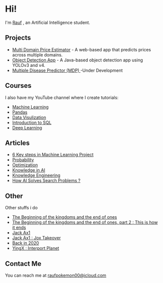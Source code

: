 # Hi!

I'm [Rauf](https://rauf-psi.vercel.app/) , an Artificial Intelligence student.      

## Projects  

* [Multi Domain Price Estimator](https://github.com/Raufjatoi/Multi-domain-price-estimator) - A web-based app that predicts prices across multiple domains.      
* [Object Detection App](https://github.com/Raufjatoi/Object-Detection-App-in-Java) - A Java-based object detection app using YOLOv3 and v4.      
* [Multiple Disease Predictor (MDP) ](https://github.com/Raufjatoi/MDP) -Under Development         
  
## Courses 
  
I also have my YouTube channel where I create tutorials:   
* [Machine Learning ](https://youtube.com/playlist?list=PLTZ70XpJ2zMuKgSRRwmg1Khj65lzSnh35&si=CGtGVL0sBJSGhPdj)    
* [Pandas](https://youtube.com/playlist?list=PLTZ70XpJ2zMuU_dscN1C_LUdF-YCw3OyN&si=F9co066WGq002Hoh)    
* [Data Visulization](https://youtube.com/playlist?list=PLTZ70XpJ2zMuMrqx0CxvFZ8rRnxx6rRh2&si=AhI57OOHVFxEyEtq)    
* [Introduction to SQL](https://youtube.com/playlist?list=PLTZ70XpJ2zMtUAS18Qd0BfP09cGsed05Y&si=ke8n1zHmZYG9DiJl)       
* [Deep Learning](https://youtube.com/playlist?list=PLTZ70XpJ2zMuNhXCnJ9aiJ8Ibwjh-cAl7&si=9ugUfj4kWzidnrVe)    
 
## Articles   

* [6 Key steps in Machine Learning Project](https://medium.com/@raufpokemon00/6-key-steps-in-machine-learning-project-27baed560ac4)       
* [Probability ](https://medium.com/@raufpokemon00/probability-b17e3e051cf5)     
* [Optimization](https://medium.com/@raufpokemon00/optimization-1a283083a50d)    
* [Knowledge in AI](https://medium.com/@raufpokemon00/knowledge-in-ai-f4b159040929)    
* [Knowledge Engineering](https://medium.com/@raufpokemon00/knowledge-engineering-0961b53d4ae5)   
* [How AI Solves Search Problems ?](https://medium.com/@raufpokemon00/how-ai-solves-search-problems-64763a41af24)       
  
## Other   

Other stuffs i do   
* [The Beginning of the kingdoms and the end of ones](https://medium.com/@raufpokemon00/the-beginning-of-the-kingdoms-and-the-end-of-ones-376e57add304)          
* [The Beginning of the kingdoms and the end of ones, part 2 : This is how it ends](https://medium.com/@raufpokemon00/the-beginning-of-the-kingdoms-and-the-end-of-ones-part-2-this-is-how-it-ends-292778e684a6)     
* [Jack Ax1](https://medium.com/@raufpokemon00/jack-ax1-b4c6de00c47d)   
* [Jack Ax1 : Jox Takeover ](https://medium.com/@raufpokemon00/jack-ax1-jox-takeover-9408209ae98b)    
* [Back in 2020 ](https://medium.com/@raufpokemon00/back-in-2020-b331edc0041b)          
* [YingX : Interport Planet](https://medium.com/@raufpokemon00/yingx-interport-planet-5b3d77036d0e)    
 
## Contact Me   
 
You can reach me at <raufpokemon00@icloud.com>      

